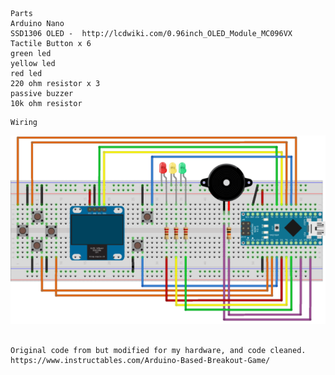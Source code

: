 ```
Parts
Arduino Nano
SSD1306 OLED -  http://lcdwiki.com/0.96inch_OLED_Module_MC096VX
Tactile Button x 6
green led
yellow led
red led
220 ohm resistor x 3
passive buzzer
10k ohm resistor
```
```
Wiring
```
![alt text](https://github.com/Netrecov/ArduinoNano/blob/main/wiring.png?raw=true)
```

Original code from but modified for my hardware, and code cleaned.
https://www.instructables.com/Arduino-Based-Breakout-Game/
```

